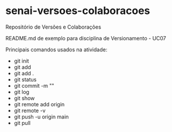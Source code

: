 # senai-versoes-colaboracoes
Repositório de Versões e Colaborações

README.md de exemplo para disciplina de Versionamento - UC07

Principais comandos usados na atividade:
- git init
- git add <nome do arquivo>
- git add .
- git status
- git commit -m ""
- git log
- git show
- git remote add origin <local de destino>
- git remote -v
- git push -u origin main
- git pull